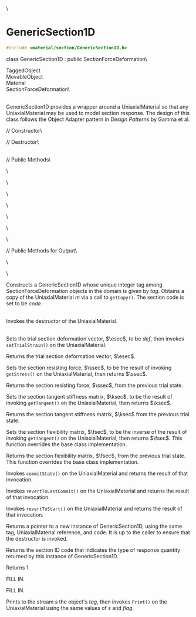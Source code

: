 \
# GenericSection1D 

```cpp
#include <material/section/GenericSection1D.h>
```

class GenericSection1D : public SectionForceDeformation\

TaggedObject\
MovableObject\
Material\
SectionForceDeformation\

\
GenericSection1D provides a wrapper around a UniaxialMaterial so that
any UniaxialMaterial may be used to model section response. The design
of this class follows the Object Adapter pattern in *Design Patterns* by
Gamma et al.

// Constructor\

// Destructor\

\
// Public Methods\

\

\

\

\

\

\

\

// Public Methods for Output\

\

\

Constructs a GenericSection1D whose unique integer tag among
SectionForceDeformation objects in the domain is given by *tag*. Obtains
a copy of the UniaxialMaterial *m* via a call to `getCopy()`. The
section code is set to be *code*.

\
Invokes the destructor of the UniaxialMaterial.

\
Sets the trial section deformation vector, $\esec$, to be *def*, then
invokes `setTrialStrain()` on the UniaxialMaterial.

Returns the trial section deformation vector, $\esec$.

Sets the section resisting force, $\ssec$, to be the result of invoking
`getStress()` on the UniaxialMaterial, then returns $\ssec$.

Returns the section resisting force, $\ssec$, from the previous trial
state.

Sets the section tangent stiffness matrix, $\ksec$, to be the result of
invoking `getTangent()` on the UniaxialMaterial, then returns $\ksec$.

Returns the section tangent stiffness matrix, $\ksec$ from the previous
trial state.

Sets the section flexibility matrix, $\fsec$, to be the inverse of the
result of invoking `getTangent()` on the UniaxialMaterial, then returns
$\fsec$. This function overrides the base class implementation.

Returns the section flexibility matrix, $\fsec$, from the previous trial
state.
This function overrides the base class implementation.

Invokes `commitState()` on the UniaxialMaterial and returns the result
of that invocation.

Invokes `revertToLastCommit()` on the UniaxialMaterial and returns the
result of that invocation.

Invokes `revertToStart()` on the UniaxialMaterial and returns the result
of that invocation.

Returns a pointer to a new instance of GenericSection1D, using the same
tag, UniaxialMaterial reference, and code. It is up to the caller to
ensure that the destructor is invoked.

Returns the section ID code that indicates the type of response quantity
returned by this instance of GenericSection1D.

Returns 1.

FILL IN.

FILL IN.

Prints to the stream *s* the object's *tag*, then invokes `Print()` on
the UniaxialMaterial using the same values of *s* and *flag*.
